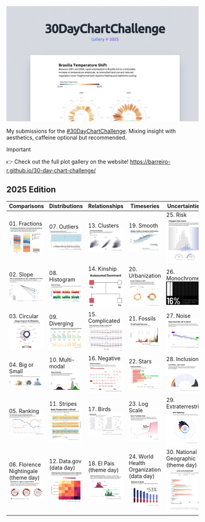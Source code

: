 ![cover](cover.jpg)

My submissions for the [#30DayChartChallenge](https://github.com/30DayChartChallenge). Mixing insight with aesthetics, caffeine optional but recommended.

> [!IMPORTANT]  
> 👉 Check out the full plot gallery on the website!
> https://barreiro-r.github.io/30-day-chart-challenge/

## 2025 Edition 

| Comparisons                                                          | Distributions                                             | Relationships                                           | Timeseries                                                                      | Uncertainties                                                           |
|----------------------------------------------------------------------|-----------------------------------------------------------|---------------------------------------------------------|---------------------------------------------------------------------------------|-------------------------------------------------------------------------|
| 01. Fractions ![day1](/2025/images/day01.png)                        | 07. Outliers ![day7](/2025/images/day07.png)             | 13. Clusters  ![day13](/2025/images/day13.png)           | 19. Smooth ![day19](/2025/images/day19.png)                                     | 25. Risk ![day25](/2025/images/day25.png)                               |
| 02. Slope ![day2](/2025/images/day02.png)                            | 08. Histogram ![day8](/2025/images/day08.png)            | 14. Kinship ![day14](/2025/images/day14.png)             | 20. Urbanization ![day20](/2025/images/day20.png)                               | 26. Monochrome  ![day26](/2025/images/day26.png)                        |
| 03. Circular ![day3](/2025/images/day03.png)                         | 09. Diverging ![day9](/2025/images/day09.png)            | 15. Complicated ![day15](/2025/images/day15.png)         | 21. Fossils ![day21](/2025/images/day21.png)                                    | 27. Noise  ![day27](/2025/images/day27.png)                             |
| 04. Big or Small ![day4](/2025/images/day04.png)                     | 10. Multi-modal  ![day10](/2025/images/day10.png)        | 16. Negative  ![day16](/2025/images/day16.png)           | 22. Stars  ![day22](/2025/images/day22.png)                                     | 28. Inclusion ![day28](/2025/images/day28.png)                          |
| 05. Ranking ![day5](/2025/images/day05.png)                          | 11. Stripes ![day11](/2025/images/day11.png)             | 17. Birds  ![day17](/2025/images/day17.png)              | 23. Log Scale ![day23](/2025/images/day23.png)                                  | 29. Extraterrestrial ![day29](/2025/images/day29.png)                   |
| 06. Florence Nightingale (theme day) ![day6](/2025/images/day06.png) | 12. Data.gov (data day) ![day12](/2025/images/day12.png) | 18. El Pais (theme day) ![day18](/2025/images/day18.png) | 24. World Health Organization (data day) ![day24](/2025/images/day24.png)       | 30. National Geographic (theme day) ![day30](/2025/images/day30.png)    |